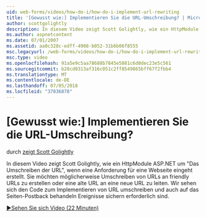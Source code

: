 ```yaml
---
uid: web-forms/videos/how-do-i/how-do-i-implement-url-rewriting
title: '[Gewusst wie:] Implementieren Sie die URL-Umschreibung? | Microsoft-Dokumentation'
author: scottgolightly
description: In diesem Video zeigt Scott Golightly, wie ein HttpModule ASP.NET um "Das Umschreiben der URL", wenn eine Anforderung für eine Webseite eingeht erstellt. Sie möchten möglicherweise schreiben...
ms.author: aspnetcontent
ms.date: 07/01/2007
ms.assetid: aa0c328c-edff-4908-b052-31b6b06f8555
msc.legacyurl: /web-forms/videos/how-do-i/how-do-i-implement-url-rewriting
msc.type: video
ms.openlocfilehash: 91a5e9c5aa78688b7845e5081c6d0dec23e5c561
ms.sourcegitcommit: b28cd0313af316c051c2ff8549865bff67f2fbb4
ms.translationtype: MT
ms.contentlocale: de-DE
ms.lasthandoff: 07/05/2018
ms.locfileid: "37836878"
---
```

<a name="how-do-i-implement-url-rewriting"></a>[Gewusst wie:] Implementieren Sie die URL-Umschreibung?
====================
durch [zeigt Scott Golightly](https://github.com/scottgolightly)

In diesem Video zeigt Scott Golightly, wie ein HttpModule ASP.NET um "Das Umschreiben der URL", wenn eine Anforderung für eine Webseite eingeht erstellt. Sie möchten möglicherweise Umschreiben von URLs an friendly URLs zu erstellen oder eine alte URL an eine neue URL zu leiten. Wir sehen sich den Code zum Implementieren von URL umschreiben und auch auf das Seiten-Postback behandeln Ereignisse sichern erforderlich sind.

[&#9654;Sehen Sie sich Video (22 Minuten)](https://channel9.msdn.com/Blogs/ASP-NET-Site-Videos/how-do-i-implement-url-rewriting)
